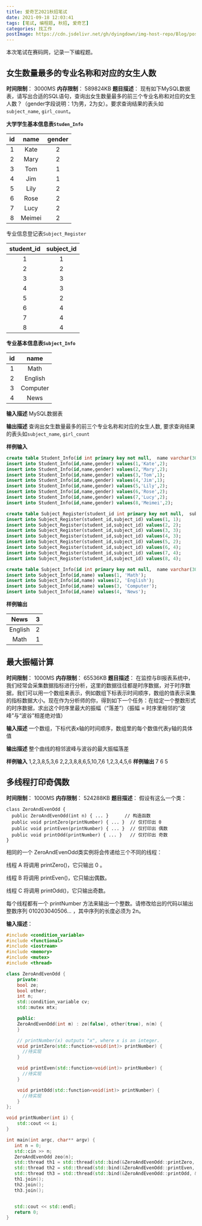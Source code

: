 ```yaml
---
title: 爱奇艺2021秋招笔试
date: 2021-09-18 12:03:41
tags: [笔试, 编程题, 秋招, 爱奇艺]
categories: 找工作
postImage: https://cdn.jsdelivr.net/gh/dyingdown/img-host-repo/Blog/post/20210918200716.jpg
---
```


本次笔试在赛码网，记录一下编程题。

<!--more-->

## 女生数量最多的专业名称和对应的女生人数

**时间限制**： 3000MS
**内存限制**： 589824KB
**题目描述**：
现有如下MySQL数据表，请写出合适的SQL语句，查询出女生数量最多的前三个专业名称和对应的女生人数？（gender字段说明：1为男，2为女）。要求查询结果的表头如`subject_name`, `girl_count`。

**大学学生基本信息表`Studen_Info`**

|  id  |  name  | gender |
| :--: | :----: | :----: |
|  1   |  Kate  |   2    |
|  2   |  Mary  |   2    |
|  3   |  Tom   |   1    |
|  4   |  Jim   |   1    |
|  5   |  Lily  |   2    |
|  6   |  Rose  |   2    |
|  7   |  Lucy  |   2    |
|  8   | Meimei |   2    |

专业信息登记表`Subject_Register`

| student_id | subject_id |
| :--------: | :--------: |
|     1      |     1      |
|     2      |     2      |
|     3      |     3      |
|     4      |     3      |
|     5      |     2      |
|     6      |     4      |
|     7      |     4      |
|     8      |     4      |

**专业基本信息表`Subject_Info`**

|  id  |   name   |
| :--: | :------: |
|  1   |   Math   |
|  2   | English  |
|  3   | Computer |
|  4   |   News   |

**输入描述**
MySQL数据表

**输出描述**
查询出女生数量最多的前三个专业名称和对应的女生人数, 要求查询结果的表头如`subject_name`, `girl_count`

**样例输入**

```sql
create table Student_Info(id int primary key not null,  name varchar(30),  gender int);
insert into Student_Info(id,name,gender) values(1,'Kate',2);
insert into Student_Info(id,name,gender) values(2,'Mary',2);
insert into Student_Info(id,name,gender) values(3,'Tom',1);
insert into Student_Info(id,name,gender) values(4,'Jim',1);
insert into Student_Info(id,name,gender) values(5,'Lily',2);
insert into Student_Info(id,name,gender) values(6,'Rose',2);
insert into Student_Info(id,name,gender) values(7,'Lucy',2);
insert into Student_Info(id,name,gender) values(8,'Meimei',2);

create table Subject_Register(student_id int primary key not null,  subject_id int);
insert into Subject_Register(student_id,subject_id) values(1, 1);
insert into Subject_Register(student_id,subject_id) values(2, 2);
insert into Subject_Register(student_id,subject_id) values(3, 3);
insert into Subject_Register(student_id,subject_id) values(4, 3);
insert into Subject_Register(student_id,subject_id) values(5, 2);
insert into Subject_Register(student_id,subject_id) values(6, 4);
insert into Subject_Register(student_id,subject_id) values(7, 4);
insert into Subject_Register(student_id,subject_id) values(8, 4);

create table Subject_Info(id int primary key not null,  name varchar(30));
insert into Subject_Info(id,name) values(1, 'Math');
insert into Subject_Info(id,name) values(2, 'English');
insert into Subject_Info(id,name) values(3, 'Computer');
insert into Subject_Info(id,name) values(4, 'News');
```

**样例输出**

|  News   |  3   |
| :-----: | :--: |
| English |  2   |
|  Math   |  1   |

## 最大振幅计算

**时间限制**： 1000MS
**内存限制**： 65536KB
**题目描述**：
在监控与BI报表系统中，我们经常会采集数据指标进行分析，这里的数据往往都是时序数据，对于时序数据，我们可以用一个数组来表示，例如数组下标表示时间顺序，数组的值表示采集的指标数据大小。现在作为分析师的你，得到如下一个任务：在给定一个整数形式的时序数据，求出这个时序里最大的振幅（“落差”）（振幅 = 时序里相邻的“波峰”与“波谷”相差绝对值）

**输入描述**
一个数组，下标代表x轴的时间顺序，数组里的每个数值代表y轴的具体值

**输出描述**
整个曲线的相邻波峰与波谷的最大振幅落差

**样例输入**
1,2,3,8,5,3,6
2,2,3,8,8,6,5,10,7,6
1,2,3,4,5,6
**样例输出**
7
6
5

## 多线程打印奇偶数

**时间限制**： 1000MS
**内存限制**： 524288KB
**题目描述**：
假设有这么一个类：

```
class ZeroAndEvenOdd {
  public ZeroAndEvenOdd(int n) { ... }      // 构造函数
  public void printZero(printNumber) { ... }  // 仅打印出 0
  public void printEven(printNumber) { ... }  // 仅打印出 偶数
  public void printOdd(printNumber) { ... }   // 仅打印出 奇数
}
```

相同的一个 ZeroAndEvenOdd类实例将会传递给三个不同的线程：

线程 A 将调用 printZero()，它只输出 0 。

线程 B 将调用 printEven()，它只输出偶数。

线程 C 将调用 printOdd()，它只输出奇数。

每个线程都有一个 printNumber 方法来输出一个整数。请修改给出的代码以输出整数序列 010203040506… ，其中序列的长度必须为 2n。

**输入描述**：

```c++
#include <condition_variable>
#include <functional>
#include <iostream>
#include <memory>
#include <mutex>
#include <thread>

class ZeroAndEvenOdd {
    private:
    bool ze;
    bool other;
    int n;
    std::condition_variable cv;
    std::mutex mtx;

    public:
    ZeroAndEvenOdd(int m) : ze(false), other(true), n(m) {
    }

    // printNumber(x) outputs "x", where x is an integer.
    void printZero(std::function<void(int)> printNumber) {
      //待实现
    }

    void printEven(std::function<void(int)> printNumber) {
      //待实现
    }

    void printOdd(std::function<void(int)> printNumber) {
      //待实现
    }
};

void printNumber(int i) {
    std::cout << i;                           
}

int main(int argc, char** argv) {
   int n = 0;
   std::cin >> n;
   ZeroAndEvenOdd zeo(n);
   std::thread th1 = std::thread(std::bind(&ZeroAndEvenOdd::printZero, &zeo, std::placeholders::_1), printNumber);
   std::thread th2 = std::thread(std::bind(&ZeroAndEvenOdd::printEven, &zeo, std::placeholders::_1), printNumber);
   std::thread th3 = std::thread(std::bind(&ZeroAndEvenOdd::printOdd, &zeo, std::placeholders::_1), printNumber);
   th1.join();
   th2.join();
   th3.join();


   std::cout << std::endl;
   return 0;
}
```